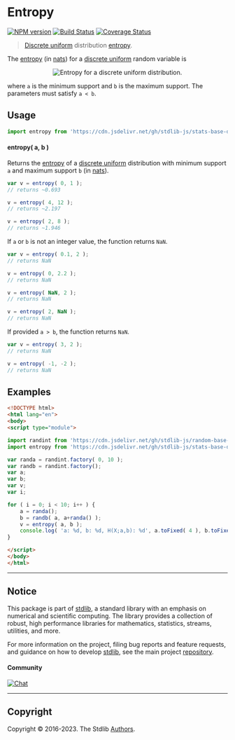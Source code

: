 <!--

@license Apache-2.0

Copyright (c) 2018 The Stdlib Authors.

Licensed under the Apache License, Version 2.0 (the "License");
you may not use this file except in compliance with the License.
You may obtain a copy of the License at

   http://www.apache.org/licenses/LICENSE-2.0

Unless required by applicable law or agreed to in writing, software
distributed under the License is distributed on an "AS IS" BASIS,
WITHOUT WARRANTIES OR CONDITIONS OF ANY KIND, either express or implied.
See the License for the specific language governing permissions and
limitations under the License.

-->

# Entropy

[![NPM version][npm-image]][npm-url] [![Build Status][test-image]][test-url] [![Coverage Status][coverage-image]][coverage-url] <!-- [![dependencies][dependencies-image]][dependencies-url] -->

> [Discrete uniform][discrete-uniform-distribution] distribution [entropy][entropy].

<!-- Section to include introductory text. Make sure to keep an empty line after the intro `section` element and another before the `/section` close. -->

<section class="intro">

The [entropy][entropy] (in [nats][nats]) for a [discrete uniform][discrete-uniform-distribution] random variable is

<!-- <equation class="equation" label="eq:discrete_uniform_entropy" align="center" raw="h\left( X \right) = \ln(b-a+1)" alt="Entropy for a discrete uniform distribution."> -->

<div class="equation" align="center" data-raw-text="h\left( X \right) = \ln(b-a+1)" data-equation="eq:discrete_uniform_entropy">
    <img src="https://cdn.jsdelivr.net/gh/stdlib-js/stdlib@591cf9d5c3a0cd3c1ceec961e5c49d73a68374cb/lib/node_modules/@stdlib/stats/base/dists/discrete-uniform/entropy/docs/img/equation_discrete_uniform_entropy.svg" alt="Entropy for a discrete uniform distribution.">
    <br>
</div>

<!-- </equation> -->

where `a` is the minimum support and `b` is the maximum support. The parameters must satisfy `a < b`.

</section>

<!-- /.intro -->

<!-- Package usage documentation. -->



<section class="usage">

## Usage

```javascript
import entropy from 'https://cdn.jsdelivr.net/gh/stdlib-js/stats-base-dists-discrete-uniform-entropy@esm/index.mjs';
```

#### entropy( a, b )

Returns the [entropy][entropy] of a [discrete uniform][discrete-uniform-distribution] distribution with minimum support `a` and maximum support `b` (in [nats][nats]).

```javascript
var v = entropy( 0, 1 );
// returns ~0.693

v = entropy( 4, 12 );
// returns ~2.197

v = entropy( 2, 8 );
// returns ~1.946
```

If `a` or `b` is not an integer value, the function returns `NaN`.

```javascript
var v = entropy( 0.1, 2 );
// returns NaN

v = entropy( 0, 2.2 );
// returns NaN

v = entropy( NaN, 2 );
// returns NaN

v = entropy( 2, NaN );
// returns NaN
```

If provided `a > b`, the function returns `NaN`.

```javascript
var v = entropy( 3, 2 );
// returns NaN

v = entropy( -1, -2 );
// returns NaN
```

</section>

<!-- /.usage -->

<!-- Package usage notes. Make sure to keep an empty line after the `section` element and another before the `/section` close. -->

<section class="notes">

</section>

<!-- /.notes -->

<!-- Package usage examples. -->

<section class="examples">

## Examples

<!-- eslint no-undef: "error" -->

```html
<!DOCTYPE html>
<html lang="en">
<body>
<script type="module">

import randint from 'https://cdn.jsdelivr.net/gh/stdlib-js/random-base-discrete-uniform@esm/index.mjs';
import entropy from 'https://cdn.jsdelivr.net/gh/stdlib-js/stats-base-dists-discrete-uniform-entropy@esm/index.mjs';

var randa = randint.factory( 0, 10 );
var randb = randint.factory();
var a;
var b;
var v;
var i;

for ( i = 0; i < 10; i++ ) {
    a = randa();
    b = randb( a, a+randa() );
    v = entropy( a, b );
    console.log( 'a: %d, b: %d, H(X;a,b): %d', a.toFixed( 4 ), b.toFixed( 4 ), v.toFixed( 4 ) );
}

</script>
</body>
</html>
```

</section>

<!-- /.examples -->

<!-- Section to include cited references. If references are included, add a horizontal rule *before* the section. Make sure to keep an empty line after the `section` element and another before the `/section` close. -->

<section class="references">

</section>

<!-- /.references -->

<!-- Section for related `stdlib` packages. Do not manually edit this section, as it is automatically populated. -->

<section class="related">

</section>

<!-- /.related -->

<!-- Section for all links. Make sure to keep an empty line after the `section` element and another before the `/section` close. -->


<section class="main-repo" >

* * *

## Notice

This package is part of [stdlib][stdlib], a standard library with an emphasis on numerical and scientific computing. The library provides a collection of robust, high performance libraries for mathematics, statistics, streams, utilities, and more.

For more information on the project, filing bug reports and feature requests, and guidance on how to develop [stdlib][stdlib], see the main project [repository][stdlib].

#### Community

[![Chat][chat-image]][chat-url]

---

## Copyright

Copyright &copy; 2016-2023. The Stdlib [Authors][stdlib-authors].

</section>

<!-- /.stdlib -->

<!-- Section for all links. Make sure to keep an empty line after the `section` element and another before the `/section` close. -->

<section class="links">

[npm-image]: http://img.shields.io/npm/v/@stdlib/stats-base-dists-discrete-uniform-entropy.svg
[npm-url]: https://npmjs.org/package/@stdlib/stats-base-dists-discrete-uniform-entropy

[test-image]: https://github.com/stdlib-js/stats-base-dists-discrete-uniform-entropy/actions/workflows/test.yml/badge.svg?branch=main
[test-url]: https://github.com/stdlib-js/stats-base-dists-discrete-uniform-entropy/actions/workflows/test.yml?query=branch:main

[coverage-image]: https://img.shields.io/codecov/c/github/stdlib-js/stats-base-dists-discrete-uniform-entropy/main.svg
[coverage-url]: https://codecov.io/github/stdlib-js/stats-base-dists-discrete-uniform-entropy?branch=main

<!--

[dependencies-image]: https://img.shields.io/david/stdlib-js/stats-base-dists-discrete-uniform-entropy.svg
[dependencies-url]: https://david-dm.org/stdlib-js/stats-base-dists-discrete-uniform-entropy/main

-->

[chat-image]: https://img.shields.io/gitter/room/stdlib-js/stdlib.svg
[chat-url]: https://gitter.im/stdlib-js/stdlib/

[stdlib]: https://github.com/stdlib-js/stdlib

[stdlib-authors]: https://github.com/stdlib-js/stdlib/graphs/contributors

[umd]: https://github.com/umdjs/umd
[es-module]: https://developer.mozilla.org/en-US/docs/Web/JavaScript/Guide/Modules

[deno-url]: https://github.com/stdlib-js/stats-base-dists-discrete-uniform-entropy/tree/deno
[umd-url]: https://github.com/stdlib-js/stats-base-dists-discrete-uniform-entropy/tree/umd
[esm-url]: https://github.com/stdlib-js/stats-base-dists-discrete-uniform-entropy/tree/esm
[branches-url]: https://github.com/stdlib-js/stats-base-dists-discrete-uniform-entropy/blob/main/branches.md

[discrete-uniform-distribution]: https://en.wikipedia.org/wiki/Discrete_uniform_distribution

[entropy]: https://en.wikipedia.org/wiki/Entropy_%28information_theory%29

[nats]: https://en.wikipedia.org/wiki/Nat_%28unit%29

</section>

<!-- /.links -->
